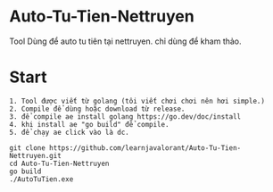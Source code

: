 # Auto-Tu-Tien-Nettruyen
Tool Dùng để auto tu tiên tại nettruyen. chỉ dùng để kham thảo.
# Start
```
1. Tool được viết từ golang (tôi viết chơi chơi nên hơi simple.)
2. Compile để dùng hoặc download từ release.
3. để compile ae install golang https://go.dev/doc/install
4. khi install ae "go build" để compile.
5. để chạy ae click vào là dc.
```
```
git clone https://github.com/learnjavalorant/Auto-Tu-Tien-Nettruyen.git
cd Auto-Tu-Tien-Nettruyen
go build
./AutoTuTien.exe
```
